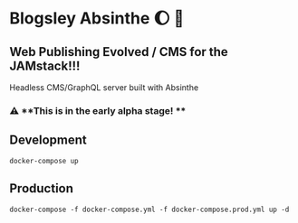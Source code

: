 # Blogsley Absinthe :moon: :wine_glass:


## Web Publishing Evolved / CMS for the JAMstack!!!

Headless CMS/GraphQL server built with Absinthe

### :warning: **This is in the early alpha stage! **

## Development

    docker-compose up

## Production

    docker-compose -f docker-compose.yml -f docker-compose.prod.yml up -d
